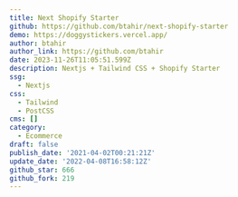 ```yaml
---
title: Next Shopify Starter
github: https://github.com/btahir/next-shopify-starter
demo: https://doggystickers.vercel.app/
author: btahir
author_link: https://github.com/btahir
date: 2023-11-26T11:05:51.599Z
description: Nextjs + Tailwind CSS + Shopify Starter
ssg:
  - Nextjs
css:
  - Tailwind
  - PostCSS
cms: []
category:
  - Ecommerce
draft: false
publish_date: '2021-04-02T00:21:21Z'
update_date: '2022-04-08T16:58:12Z'
github_star: 666
github_fork: 219
---
```


